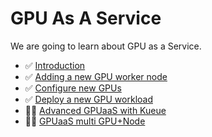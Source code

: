 # GPU As A Service

We are going to learn about GPU as a Service.

- ✅ [Introduction](6-gpuaas/0-intro.md)
- ✅ [Adding a new GPU worker node](6-gpuaas/1-add-gpu-node-cluster.md)
- ✅ [Configure new GPUs](6-gpuaas/2-gpu-operator.md)
- ✅ [Deploy a new GPU workload](6-gpuaas/3-new-gpu-workload.md)
- 👷‍♂️ [Advanced GPUaaS with Kueue](6-gpuaas/4-advanced-gpuaas.md)
- 👷‍♂️ [GPUaaS multi GPU+Node](6-gpuaas/5-gpuaas-multi-gpu-node.md)
